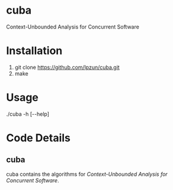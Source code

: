 # cuba
Context-Unbounded Analysis for Concurrent Software

# Installation
1. git clone https://github.com/lpzun/cuba.git
2. make

# Usage
./cuba -h [--help]

# Code Details

## cuba
cuba contains the algorithms for _Context-Unbounded Analysis for Concurrent Software_. 


  